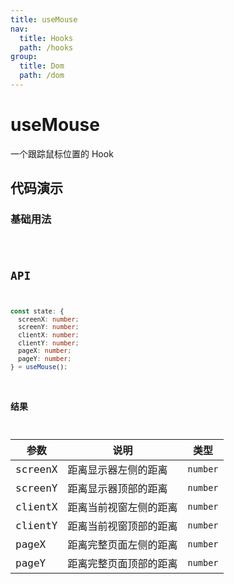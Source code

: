 ```yaml
---
title: useMouse
nav:
  title: Hooks
  path: /hooks
group:
  title: Dom
  path: /dom
---
```


# useMouse

一个跟踪鼠标位置的 Hook

## 代码演示

### 基础用法

<code src="./demo/demo1.tsx" />

## API

```typescript
const state: {
  screenX: number;
  screenY: number;
  clientX: number;
  clientY: number;
  pageX: number;
  pageY: number;
} = useMouse();
```

### 结果

| 参数    | 说明                   | 类型     |
| ------- | ---------------------- | -------- |
| screenX | 距离显示器左侧的距离   | `number` |
| screenY | 距离显示器顶部的距离   | `number` |
| clientX | 距离当前视窗左侧的距离 | `number` |
| clientY | 距离当前视窗顶部的距离 | `number` |
| pageX   | 距离完整页面左侧的距离 | `number` |
| pageY   | 距离完整页面顶部的距离 | `number` |
